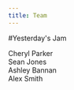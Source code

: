```yaml
---
title: Team
---
```


#Yesterday's Jam

Cheryl Parker<br>
Sean Jones<br>
Ashley Bannan<br>
Alex Smith